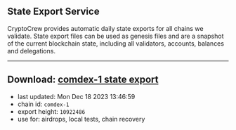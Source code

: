## State Export Service
CryptoCrew provides automatic daily state exports for all chains we validate. State export files can be used as genesis files and are a snapshot of the current blockchain state, including all validators, accounts, balances and delegations.

---
**Download: [comdex-1 state export](https://dl.ccvalidators.com/SERVICE/comdex/comdex-1_export_10922486.json)**
---

- last updated: Mon Dec 18 2023 13:46:59
- chain id: `comdex-1`
- export height: `10922486`
- use for: airdrops, local tests, chain recovery
